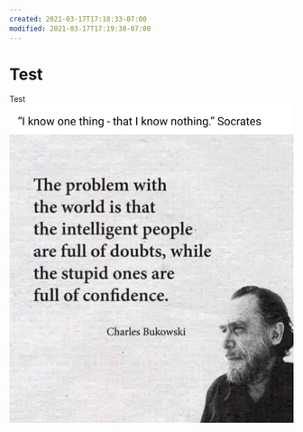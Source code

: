 ```yaml
---
created: 2021-03-17T17:18:33-07:00
modified: 2021-03-17T17:19:38-07:00
---
```


# Test

Test
![Image](./image_picker254030564254951761.jpg)